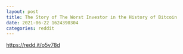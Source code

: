 ```yaml
--- 
layout: post 
title: The Story of The Worst Investor in the History of Bitcoin 
date: 2021-06-22 1624390304 
categories: reddit 
--- 
```

https://redd.it/o5v78d